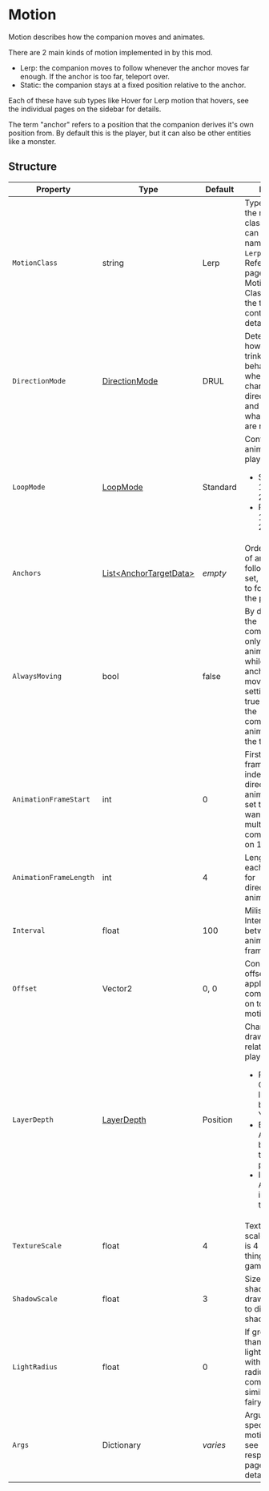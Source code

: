 # Motion

Motion describes how the companion moves and animates.


There are 2 main kinds of motion implemented in by this mod.
- Lerp: the companion moves to follow whenever the anchor moves far enough. If the anchor is too far, teleport over.
- Static: the companion stays at a fixed position relative to the anchor.

Each of these have sub types like Hover for Lerp motion that hovers, see the individual pages on the sidebar for details.

The term "anchor" refers to a position that the companion derives it's own position from. By default this is the player, but it can also be other entities like a monster.


## Structure

| Property | Type | Default | Notes |
| -------- | ---- | ------- | ----- |
| `MotionClass` | string | Lerp | Type name of the motion class to use, can use short name like `Lerp`.<br>Refer to pages under Motion Classes in the table of contents for details. |
| `DirectionMode` | [DirectionMode](3.0-Direction.md) | DRUL | Determines how the trinket behaves when changing directions and controls what sprites are required. |
| `LoopMode` | [LoopMode](~/api/TrinketTinker.Models.LoopMode.yml) | Standard | Control animation playback. <ul><li>Standard: 1 2 3 4 1 2 3 4</li><li>PingPong:  1 2 3 4 3 2 1</li><ul> |
| `Anchors` | [List\<AnchorTargetData\>](3.1-Anchors.md) | _empty_ | Ordered list of anchors to follow, if not set, fall back to following the player |
| `AlwaysMoving` | bool | false | By default the companion only animates while the anchor is moving, setting this to true makes the companion animate all the time |
| `AnimationFrameStart` | int | 0 | First frame/sprite index of the directional animations, set this if you want to put multiple companions on 1 file |
| `AnimationFrameLength` | int | 4 | Length of each cycle for directional animations. |
| `Interval` | float | 100 | Milisecond Interval between animation frames. |
| `Offset` | Vector2 | 0, 0 | Constant offset to apply to the companion, on top of the motion. |
| `LayerDepth` | [LayerDepth](~/api/TrinketTinker.Models.LayerDepth.yml) | Position | Changes draw layer relative to player. <ul><li>Position: Calculate layer based on Y position</li><li>Behind: Always behind the player.</li><li>InFront: Always infront of the player</li></ul> |
| `TextureScale` | float | 4 | Texture draw scale, default is 4 like most things in the game. |
| `ShadowScale` | float | 3 | Size of the shadow to draw, set to 0 to disable shadow. |
| `LightRadius` | float | 0 | If greater than 0, add a light source with given radius to the companion, similar to fairy. |
| `Args` | Dictionary | _varies_ | Arguments specific to a motion class, see respective page for details. |
